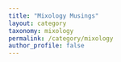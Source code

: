 ```yaml
---
title: "Mixology Musings"
layout: category
taxonomy: mixology
permalink: /category/mixology
author_profile: false
---
```

